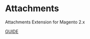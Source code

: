 # Attachments

Attachments Extension for Magento 2.x

[GUIDE](https://github.com/SlavaYurthev/Attachments-M2/wiki)
